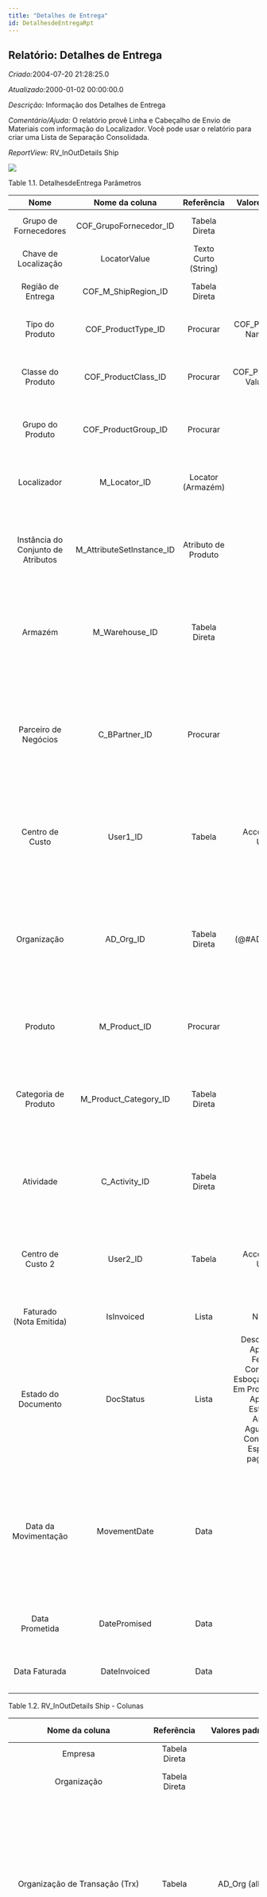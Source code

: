 ```yaml
---
title: "Detalhes de Entrega"
id: DetalhesdeEntregaRpt
---
```

<div id="d54591e1" class="section chapter">

<div class="titlepage">

<div>

<div>

## Relatório: Detalhes de Entrega

</div>

</div>

</div>

<span class="emphasis"> *Criado:*</span>2004-07-20 21:28:25.0

<span class="emphasis">*Atualizado:*</span>2000-01-02 00:00:00.0

<span class="emphasis"> *Descrição:* </span>Informação dos Detalhes de
Entrega

<span class="emphasis"> *Comentário/Ajuda:* </span>O relatório provê
Linha e Cabeçalho de Envio de Materiais com informação do Localizador.
Você pode usar o relatório para criar uma Lista de Separação
Consolidada.

<span class="emphasis"> *ReportView:* </span>RV\_InOutDetails Ship

![](/img/manual/DetalhesdeEntrega.png)

<div id="d54591e26" class="table">

<div class="table-title">

Table 1.1. DetalhesdeEntrega
Parâmetros

</div>

<div class="table-contents">

|                Nome                |       Nome da coluna        |      Referência      |                                                                  Valores(Padrão)                                                                  |                                Descrição                                 |                                                                                     Comentário/Ajuda                                                                                      |
| :--------------------------------: | :-------------------------: | :------------------: | :-----------------------------------------------------------------------------------------------------------------------------------------------: | :----------------------------------------------------------------------: | :---------------------------------------------------------------------------------------------------------------------------------------------------------------------------------------: |
|       Grupo de Fornecedores        |  COF\_GrupoFornecedor\_ID   |    Tabela Direta     |                                                                                                                                                   |                   Identifica um grupo de fornecedores                    |                                                                                   Grupo de Fornecedores                                                                                   |
|        Chave de Localização        |        LocatorValue         | Texto Curto (String) |                                                                                                                                                   |                     Chave do Localizador do Armazém                      |                                                                                           null                                                                                            |
|         Região de Entrega          |   COF\_M\_ShipRegion\_ID    |    Tabela Direta     |                                                                                                                                                   |                      Primary Key : Shipment Region                       |                                                                               Primary Key : Shipment Region                                                                               |
|          Tipo do Produto           |    COF\_ProductType\_ID     |       Procurar       |                                                            COF\_ProductType Name Value                                                            |            Coluna de relação com a tabela de tipo de produto             |                                                                                Primary Key : Product Type                                                                                 |
|         Classe do Produto          |    COF\_ProductClass\_ID    |       Procurar       |                                                           COF\_ProductClass Value Name                                                            |           Coluna de relação com a tabela de classe de produto            |                                                                                Primary Key : Product Class                                                                                |
|          Grupo do Produto          |    COF\_ProductGroup\_ID    |       Procurar       |                                                                                                                                                   |            Coluna de relação com a tabela de grupo do produto            |                                                                                Primary Key : Product Group                                                                                |
|            Localizador             |       M\_Locator\_ID        |  Locator (Armazém)   |                                                                                                                                                   |                          Localizador de Armazém                          |                                                           O "Localizador" indica onde um produto está localizado em um armazém.                                                           |
| Instância do Conjunto de Atributos | M\_AttributeSetInstance\_ID | Atributo de Produto  |                                                                                                                                                   |              Instância de Conjunto de Atributos de Produto               |                           São os valores dos "Atributos das Instâncias de Produtos" reais. Os atributos de nível de produto são definidos no nível de Produto.                            |
|              Armazém               |      M\_Warehouse\_ID       |    Tabela Direta     |                                                                                                                                                   |                 Armazém de estocagem e Ponto de Serviço                  |                                   O "Armazém" identifica um armazém ou local em particular onde os produtos são armazenados ou são prestados serviços.                                    |
|        Parceiro de Negócios        |       C\_BPartner\_ID       |       Procurar       |                                                                                                                                                   |                   Identifica um Parceiro de Negócios.                    |           Um "Parceiro de Negócios" é qualquer um com quem você transaciona. Isto pode incluir Fornecedores, Clientes, Funcionários, Vendedores, Representantes de Venda, etc.            |
|          Centro de Custo           |          User1\_ID          |        Tabela        |                                                                Account\_ID - User1                                                                |                             Centro de Custo                              |                                        O "Centro de Custo" exibe os elementos opcionais que tenham sido definidos para esta combinação de contas.                                         |
|            Organização             |         AD\_Org\_ID         |    Tabela Direta     |                                                                 (@\#AD\_Org\_ID@)                                                                 |                Entidade organizacional dentro da Empresa                 |                Uma "Organização" é uma unidade de sua "Empresa" ou "Entidade Legal" - os exemplos são loja, departamento. Você pode compartilhar dados entre organizações.                |
|              Produto               |       M\_Product\_ID        |       Procurar       |                                                                                                                                                   |                          Produto, Serviço, Item                          |                                                           Identifica um item que é ou comprado ou vendido por esta organização.                                                           |
|        Categoria de Produto        |  M\_Product\_Category\_ID   |    Tabela Direta     |                                                                                                                                                   |                         Categoria de um Produto                          |                                 Identifica a categoria à qual este produto pertence. Categorias de Produto são usadas para formação de preços e seleção.                                  |
|             Atividade              |       C\_Activity\_ID       |    Tabela Direta     |                                                                                                                                                   |                           Atividade de Negócio                           |                                           "Atividade" indica tarefas que são executadas e utilizadas para Cálculo de Custo Baseado em Atividade                                           |
|         Centro de Custo 2          |          User2\_ID          |        Tabela        |                                                                Account\_ID - User2                                                                |                           Centro de Custo \#2                            |                                        O "Centro de Custo" exibe os elementos opcionais que tenham sido definidos para esta combinação de contas.                                         |
|      Faturado (Nota Emitida)       |         IsInvoiced          |        Lista         |                                                                      Não Sim                                                                      |                            Isto foi faturado?                            |                                                                         Se selecionado, as faturas serão criadas                                                                          |
|        Estado do Documento         |          DocStatus          |        Lista         | Desconhecido Aprovado Fechado Completado Esboçado Inválido Em Progresso Não Aprovado Estornado Anulado Aguardando Confirmação Esperando pagamento |                       O estado atual do documento                        |                   O "Estado do Documento" indica o estado de um documento neste momento. Se você deseja alterar o Estado do Documento, use o campo "Ação do Documento"                    |
|        Data da Movimentação        |        MovementDate         |         Data         |                                                                                                                                                   | Data em que um produto foi movido para dentro ou para fora de um estoque | A "Data de Movimentação" indica a data em que um produto foi movido para dentro ou para fora de um estoque. Este é o resultado de uma movimentação de estoque, de remessa ou recebimento. |
|           Data Prometida           |        DatePromised         |         Data         |                                                                                                                                                   |                     Data que o Pedido foi prometido                      |                                                        A "Data Prometida" indica a data, se existir, que um Pedido foi prometido.                                                         |
|           Data Faturada            |        DateInvoiced         |         Data         |                                                                                                                                                   |                  Data impressa na Fatura (Nota Fiscal)                   |                                                              A "Data Faturada" indica a data impressa na nota-fiscal/fatura.                                                              |

</div>

</div>

  

<div id="d54591e324" class="table">

<div class="table-title">

Table 1.2. RV\_InOutDetails Ship -
Colunas

</div>

<div class="table-contents">

|            Nome da coluna            |      Referência      |                                                                                                             Valores padrão                                                                                                             | Valor de restrição |                Regra de validação                |                                      Descrição                                      |                                                                                                                                                                                                                                                                                                                                                        Comentário/Ajuda                                                                                                                                                                                                                                                                                                                                                         |
| :----------------------------------: | :------------------: | :------------------------------------------------------------------------------------------------------------------------------------------------------------------------------------------------------------------------------------: | :----------------: | :----------------------------------------------: | :---------------------------------------------------------------------------------: | :-----------------------------------------------------------------------------------------------------------------------------------------------------------------------------------------------------------------------------------------------------------------------------------------------------------------------------------------------------------------------------------------------------------------------------------------------------------------------------------------------------------------------------------------------------------------------------------------------------------------------------------------------------------------------------------------------------------------------------: |
|               Empresa                |    Tabela Direta     |                                                                                                                                                                                                                                        |                    |        AD\_Client.AD\_Client\_ID \< \> 0         |                                     (ver acima)                                     |                                                                                                                                                                                                                                                                                                                                                           (ver acima)                                                                                                                                                                                                                                                                                                                                                           |
|             Organização              |    Tabela Direta     |                                                                                                                                                                                                                                        |                    | (AD\_Org.IsSummary='N' OR AD\_Org.AD\_Org\_ID=0) |                                     (ver acima)                                     |                                                                                                                                                                                                                                                                                                                                                           (ver acima)                                                                                                                                                                                                                                                                                                                                                           |
|    Organização de Transação (Trx)    |        Tabela        |                                                                                                             AD\_Org (all)                                                                                                              |                    |                                                  |                        Performing or initiating organization                        |                                                                                                                                                                                                                                   The organization which performs or initiates this transaction (for another organization). The owning Organization may not be the transaction organization in a service bureau environment, with centralized services, and inter-organization transactions.                                                                                                                                                                                                                                    |
|           Usuário/Contato            |       Procurar       |                                                                                                                                                                                                                                        |                    |                                                  |            User within the system - Internal or Business Partner Contact            |                                                                                                                                                                                                                                                                                                          The User identifies a unique user in the system. This could be an internal user or a business partner contact                                                                                                                                                                                                                                                                                                          |
|              Atividade               |       Procurar       |                                                                                                                                                                                                                                        |                    |                                                  |                                  Business Activity                                  |                                                                                                                                                                                                                                                                                                                     Activities indicate tasks that are performed and used to utilize Activity based Costing                                                                                                                                                                                                                                                                                                                     |
|         Parceiro de Negócios         |       Procurar       |                                                                                                                                                                                                                                        |                    |                                                  |                            Identifies a Business Partner                            |                                                                                                                                                                                                                                                                                                         A Business Partner is anyone with whom you transact. This can include Vendor, Customer, Employee or Salesperson                                                                                                                                                                                                                                                                                                         |
|       Localização do Parceiro        |       Procurar       |                                                                                                                                                                                                                                        |                    |                                                  |             Identifies the (ship to) address for this Business Partner              |                                                                                                                                                                                                                                                                                                                                The Partner address indicates the location of a Business Partner                                                                                                                                                                                                                                                                                                                                 |
|               Campanha               |       Procurar       |                                                                                                                                                                                                                                        |                    |                                                  |                                 Marketing Campaign                                  |                                                                                                                                                                                                                                                                              The Campaign defines a unique marketing program. Projects can be associated with a pre defined Marketing Campaign. You can then report based on a specific Campaign.                                                                                                                                                                                                                                                                               |
|          Tipo de Documento           |       Procurar       |                                                                                                                                                                                                                                        |                    |                                                  |                               Document type or rules                                |                                                                                                                                                                                                                                                                                                                               The Document Type determines document sequence and processing rules                                                                                                                                                                                                                                                                                                                               |
|           Valor da Despesa           |        Valor         |                                                                                                                                                                                                                                        |                    |                                                  |                                    Charge Amount                                    |                                                                                                                                                                                                                                                                                                                                The Charge Amount indicates the amount for an additional charge.                                                                                                                                                                                                                                                                                                                                 |
|        Grupo de Fornecedores         |    Tabela Direta     |                                                                                                                                                                                                                                        |                    |                                                  |                                Grupo de Fornecedores                                |                                                                                                                                                                                                                                                                                                                                                      Grupo de Fornecedores                                                                                                                                                                                                                                                                                                                                                      |
|          Região de Entrega           |    Tabela Direta     |                                                                                                                                                                                                                                        |                    |                                                  |                            Primary Key : Shipment Region                            |                                                                                                                                                                                                                                                                                                                                                  Primary Key : Shipment Region                                                                                                                                                                                                                                                                                                                                                  |
|          Classe do Produto           |        Tabela        |                                                                                                      COF\_ProductClass Value Name                                                                                                      |                    |                                                  |                             Primary Key : Product Class                             |                                                                                                                                                                                                                                                                                                                                                   Primary Key : Product Class                                                                                                                                                                                                                                                                                                                                                   |
|           Grupo do Produto           |        Tabela        |                                                                                                      COF\_ProductGroup Value Name                                                                                                      |                    |                                                  |                             Primary Key : Product Group                             |                                                                                                                                                                                                                                                                                                                                                   Primary Key : Product Group                                                                                                                                                                                                                                                                                                                                                   |
|           Tipo do Produto            |        Tabela        |                                                                                                      COF\_ProductType Name Value                                                                                                       |                    |                                                  |                             Primary Key : Product Type                              |                                                                                                                                                                                                                                                                                                                                                   Primary Key : Product Type                                                                                                                                                                                                                                                                                                                                                    |
|        Quantidade Confirmada         |      Quantidade      |                                                                                                                                                                                                                                        |                    |                                                  |                         Confirmation of a received quantity                         |                                                                                                                                                                                                                                                                                                                                               Confirmation of a received quantity                                                                                                                                                                                                                                                                                                                                               |
|                Pedido                |       Procurar       |                                                                                                                                                                                                                                        |                    |                                                  |                                        Order                                        |                                                                                                                                                                                                                                                          The Order is a control document. The Order is complete when the quantity ordered is the same as the quantity shipped and invoiced. When you close an order, unshipped (backordered) quantities are cancelled.                                                                                                                                                                                                                                                          |
|       Linha de Ordem de Vendas       |       Procurar       |                                                                                                                                                                                                                                        |                    |                                                  |                                  Sales Order Line                                   |                                                                                                                                                                                                                                                                                                                               The Sales Order Line is a unique identifier for a line in an order.                                                                                                                                                                                                                                                                                                                               |
|               Projeto                |       Procurar       |                                                                                                                                                                                                                                        |                    |                                                  |                                  Financial Project                                  |                                                                                                                                                                                                                                                                                                                           A Project allows you to track and control internal or external activities.                                                                                                                                                                                                                                                                                                                            |
|           Fase de Projeto            |    Tabela Direta     |                                                                                                                                                                                                                                        |                    |                                                  |                                 Phase of a Project                                  |                                                                                                                                                                                                                                                                                                                                                                                                                                                                                                                                                                                                                                                                                                                                 |
|          Tarefa de Projeto           |    Tabela Direta     |                                                                                                                                                                                                                                        |                    |                                                  |                           Actual Project Task in a Phase                            |                                                                                                                                                                                                                                                                                                                                  A Project Task in a Project Phase represents the actual work.                                                                                                                                                                                                                                                                                                                                  |
|          Criar Confirmação           |       Sim-Não        |                                                                                                                                                                                                                                        |                    |                                                  |                                                                                     |                                                                                                                                                                                                                                                                                                                                                                                                                                                                                                                                                                                                                                                                                                                                 |
|                Criado                |      Data+Hora       |                                                                                                               (SYSDATE)                                                                                                                |                    |                                                  |                            Date this record was created                             |                                                                                                                                                                                                                                                                                                                               The Created field indicates the date that this record was created.                                                                                                                                                                                                                                                                                                                                |
|              Criado por              |        Tabela        |                                                                                                                AD\_User                                                                                                                |                    |                                                  |                            User who created this records                            |                                                                                                                                                                                                                                                                                                                                The Created By field indicates the user who created this record.                                                                                                                                                                                                                                                                                                                                 |
|       Criar linhas a partir de       |       Sim-Não        |                                                                                                                                                                                                                                        |                    |                                                  |   Process which will generate a new document lines based on an existing document    |                                                                                                                                                                                                                                                                                                      The Create From process will create a new document based on information in an existing document selected by the user.                                                                                                                                                                                                                                                                                                      |
|           Criar Embalagem            |       Sim-Não        |                                                                                                                                                                                                                                        |                    |                                                  |                                                                                     |                                                                                                                                                                                                                                                                                                                                                                                                                                                                                                                                                                                                                                                                                                                                 |
|                 UDM                  |       Procurar       |                                                                                                                                                                                                                                        |                    |                                                  |                                   Unit of Measure                                   |                                                                                                                                                                                                                                                                                                                                      The UOM defines a unique non monetary Unit of Measure                                                                                                                                                                                                                                                                                                                                      |
|            Data da Conta             |         Data         |                                                                                                                                                                                                                                        |                    |                                                  |                                   Accounting Date                                   |                                                                                                                                                                                                                                                                               The Accounting Date indicates the date to be used on the General Ledger account entries generated from this document. It is also used for any currency conversion.                                                                                                                                                                                                                                                                                |
|            Data do Pedido            |         Data         |                                                                                                                                                                                                                                        |                    |                                                  |                                    Date of Order                                    |                                                                                                                                                                                                                                                                                                                                             Indicates the Date an item was ordered.                                                                                                                                                                                                                                                                                                                                             |
|          Data de Impressão           |         Data         |                                                                                                                                                                                                                                        |                    |                                                  |                           Date the document was printed.                            |                                                                                                                                                                                                                                                                                                                                         Indicates the Date that a document was printed.                                                                                                                                                                                                                                                                                                                                         |
|            Data Prometida            |      Data+Hora       |                                                                                                                                                                                                                                        |                    |                                                  |                               Date Order was promised                               |                                                                                                                                                                                                                                                                                                                          The Date Promised indicates the date, if any, that an Order was promised for.                                                                                                                                                                                                                                                                                                                          |
|         Data do Recebimento          |         Data         |                                                                                                                                                                                                                                        |                    |                                                  |                             Date a product was received                             |                                                                                                                                                                                                                                                                                                                                 The Date Received indicates the date that product was received.                                                                                                                                                                                                                                                                                                                                 |
|           Regra de Entrega           |        Lista         |                                                                            Disponibilidade Forçar Linha Completa Manual Pedido Completo Após o recebimento                                                                             |                    |                                                  |                           Defines the timing of Delivery                            |                                                                                                                                                                                                                                                            The Delivery Rule indicates when an order should be delivered. For example should the order be delivered when the entire order is complete, when a line is complete or as the products become available.                                                                                                                                                                                                                                                             |
|            Via de Entrega            |        Lista         |                                                                                                     Entrega Retirar Transportadora                                                                                                     |                    |                                                  |                           How the order will be delivered                           |                                                                                                                                                                                                                                                                                                      The Delivery Via indicates how the products should be delivered. For example, will the order be picked up or shipped.                                                                                                                                                                                                                                                                                                      |
|              Descrição               | Texto Curto (String) |                                                                                                                                                                                                                                        |                    |                                                  |                      Optional short description of the record                       |                                                                                                                                                                                                                                                                                                                                           A description is limited to 255 characters.                                                                                                                                                                                                                                                                                                                                           |
|          Ação do Documento           |        Lista         |                                       \< Nenhum\> Aprovar Fechar Completo Invalidar Lançar Preparar Estornar - Provisão Estornar - Corrigir Reativar Rejeitar Anulado Espere Completar Destravar                                       |                    |                                                  |                         The targeted status of the document                         |                                                                                                                                                                                                                                                                                                                   You find the current status in the Document Status field. The options are listed in a popup                                                                                                                                                                                                                                                                                                                   |
|         Estado do Documento          |        Lista         |                                           Desconhecido Aprovado Fechado Completado Esboçado Inválido Em Progresso Não Aprovado Estornado Anulado Aguardando Confirmação Esperando pagamento                                            |                    |                                                  |                         The current status of the document                          |                                                                                                                                                                                                                                                                                          The Document Status indicates the status of a document at this time. If you want to change the document status, use the Document Action field                                                                                                                                                                                                                                                                                          |
|         Número do Documento          | Texto Curto (String) |                                                                                                                                                                                                                                        |                    |                                                  |                      Document sequence number of the document                       | The document number is usually automatically generated by the system and determined by the document type of the document. If the document is not saved, the preliminary number is displayed in "\< \> ". If the document type of your document has no automatic document sequence defined, the field is empty if you create a new document. This is for documents which usually have an external number (like vendor invoice). If you leave the field empty, the system will generate a document number for you. The document sequence used for this fallback number is defined in the "Maintain Sequence" window with the name "DocumentNo\_\< TableName\> ", where TableName is the actual name of the table (e.g. C\_Order). |
|    Parceiro de Expedição Liberado    |        Tabela        |                                                                                                           C\_BPartner (Trx)                                                                                                            |                    |                                                  |                             Business Partner to ship to                             |                                                                                                                                                                                                                                                                                                                                        If empty the business partner will be shipped to.                                                                                                                                                                                                                                                                                                                                        |
| Localização para Liberar a Expedição |        Tabela        |                                                                                                          C\_BPartner Location                                                                                                          |                    |                                                  |                      Business Partner Location for shipping to                      |                                                                                                                                                                                                                                                                                                                                                                                                                                                                                                                                                                                                                                                                                                                                 |
|      Contato Liberar Expedição       |        Tabela        |                                                                                                                AD\_User                                                                                                                |                    |                                                  |                     Business Partner Contact for drop shipment                      |                                                                                                                                                                                                                                                                                                                                                                                                                                                                                                                                                                                                                                                                                                                                 |
|            Valor do Frete            |        Valor         |                                                                                                                                                                                                                                        |                    |                                                  |                                   Freight Amount                                    |                                                                                                                                                                                                                                                                                                                      The Freight Amount indicates the amount charged for Freight in the document currency.                                                                                                                                                                                                                                                                                                                      |
|       Regra de Custo de Frete        |        Lista         |                                                                                       Calculado Freight excluded Preço fixo Frete incluso Linha                                                                                        |                    |                                                  |                             Method for charging Freight                             |                                                                                                                                                                                                                                                                                                                           The Freight Cost Rule indicates the method used when charging for freight.                                                                                                                                                                                                                                                                                                                            |
|              Gerar Para              |       Sim-Não        |                                                                                                                                                                                                                                        |                    |                                                  |                                     Generate To                                     |                                                                                                                                                                                                                                                                                                                                                                                                                                                                                                                                                                                                                                                                                                                                 |
|        Vencimento da Garantia        |         Data         |                                                                                                                                                                                                                                        |                    |                                                  |                             Date when guarantee expires                             |                                                                                                                                                                                                                                                                                                                                     Date when the normal guarantee or availability expires                                                                                                                                                                                                                                                                                                                                      |
|                Ativo                 |       Sim-Não        |                                                                                                                  (Y)                                                                                                                   |                    |                                                  |                                     (ver acima)                                     |                                                                                                                                                                                                                                                                                                                                                           (ver acima)                                                                                                                                                                                                                                                                                                                                                           |
|               Aprovado               |       Sim-Não        |                                                                                                                                                                                                                                        |                    |                                                  |                    Indicates if this document requires approval                     |                                                                                                                                                                                                                                                                                                                 The Approved checkbox indicates if this document requires approval before it can be processed.                                                                                                                                                                                                                                                                                                                  |
|                Padrão                |       Sim-Não        |                                                                                                                                                                                                                                        |                    |                                                  |                                    Default value                                    |                                                                                                                                                                                                                                                                                                                         The Default Checkbox indicates if this record will be used as a default value.                                                                                                                                                                                                                                                                                                                          |
|          Somente Descrição           |       Sim-Não        |                                                                                                                                                                                                                                        |                    |                                                  |              if true, the line is just description and no transaction               |                                                                                                                                                                                                                                         If a line is Description Only, e.g. Product Inventory is not corrected. No accounting transactions are created and the amount or totals are not included in the document. This for including descriptive detail lines, e.g. for an Work Order.                                                                                                                                                                                                                                          |
|     Entrega direta ao consumidor     |       Sim-Não        |                                                                                                                                                                                                                                        |                    |                                                  |          Drop Shipments are sent from the Vendor directly to the Customer           |                                                                                                                                                                                                                                                                        Drop Shipments do not cause any Inventory reservations or movements as the Shipment is from the Vendor's inventory. The Shipment of the Vendor to the Customer must be confirmed.                                                                                                                                                                                                                                                                        |
|              Em Disputa              |       Sim-Não        |                                                                                                                                                                                                                                        |                    |                                                  |                               Document is in dispute                                |                                                                                                                                                                                                                                                                                                                                   The document is in dispute. Use Requests to track details.                                                                                                                                                                                                                                                                                                                                    |
|             Em Trânsito              |       Sim-Não        |                                                                                                                                                                                                                                        |                    |                                                  |                               Movement is in transit                                |                                                                                                                                                                                                                                                                                                            Material Movement is in transit - shipped, but not received. The transaction is completed, if confirmed.                                                                                                                                                                                                                                                                                                             |
|       Faturado (Nota Emitida)        |       Sim-Não        |                                                                                                                                                                                                                                        |                    |                                                  |                                  Is this invoiced?                                  |                                                                                                                                                                                                                                                                                                                                                If selected, invoices are created                                                                                                                                                                                                                                                                                                                                                |
|               Impresso               |       Sim-Não        |                                                                                                                                                                                                                                        |                    |                                                  |                    Indicates if this document / line is printed                     |                                                                                                                                                                                                                                                                                                                      The Printed checkbox indicates if this document or line will included when printing.                                                                                                                                                                                                                                                                                                                       |
|         Transação de Vendas          |       Sim-Não        |                                                                                                                                                                                                                                        |                    |                                                  |                             This is a Sales Transaction                             |                                                                                                                                                                                                                                                                                                                          The Sales Transaction checkbox indicates if this item is a Sales Transaction.                                                                                                                                                                                                                                                                                                                          |
|              Linha Núm.              |       Inteiro        |                                                                                                                                                                                                                                        |                    |                                                  |                            Unique line for this document                            |                                                                                                                                                                                                                                                                                                        Indicates the unique line for a document. It will also control the display order of the lines within a document.                                                                                                                                                                                                                                                                                                         |
|          Descrição de Linha          | Texto Curto (String) |                                                                                                                                                                                                                                        |                    |                                                  |                               Description of the Line                               |                                                                                                                                                                                                                                                                                                                                                                                                                                                                                                                                                                                                                                                                                                                                 |
|         Chave de Localização         | Texto Curto (String) |                                                                                                                                                                                                                                        |                    |                                                  |                            Key of the Warehouse Locator                             |                                                                                                                                                                                                                                                                                                                                                                                                                                                                                                                                                                                                                                                                                                                                 |
|              Lote Núm.               | Texto Curto (String) |                                                                                                                                                                                                                                        |                    |                                                  |                              Lot number (alphanumeric)                              |                                                                                                                                                                                                                                                                                                                              The Lot Number indicates the specific lot that a product was part of.                                                                                                                                                                                                                                                                                                                              |
| m\_attributesetinstance\_ad\_org\_id |        Tabela        |                                                                                                             AD\_Org (all)                                                                                                              |                    |                                                  |                                                                                     |                                                                                                                                                                                                                                                                                                                                                                                                                                                                                                                                                                                                                                                                                                                                 |
|           m\_asi\_created            |      Data+Hora       |                                                                                                                                                                                                                                        |                    |                                                  |                                                                                     |                                                                                                                                                                                                                                                                                                                                                                                                                                                                                                                                                                                                                                                                                                                                 |
|          M\_ASI\_CreatedBy           |        Tabela        |                                                                                                                AD\_User                                                                                                                |                    |                                                  |                                                                                     |                                                                                                                                                                                                                                                                                                                                                                                                                                                                                                                                                                                                                                                                                                                                 |
| m\_attributesetinstance\_description | Texto Curto (String) |                                                                                                                                                                                                                                        |                    |                                                  |                                                                                     |                                                                                                                                                                                                                                                                                                                                                                                                                                                                                                                                                                                                                                                                                                                                 |
|           m\_asi\_isactive           |       Sim-Não        |                                                                                                                                                                                                                                        |                    |                                                  |                                                                                     |                                                                                                                                                                                                                                                                                                                                                                                                                                                                                                                                                                                                                                                                                                                                 |
|           m\_asi\_updated            |      Data+Hora       |                                                                                                                                                                                                                                        |                    |                                                  |                                                                                     |                                                                                                                                                                                                                                                                                                                                                                                                                                                                                                                                                                                                                                                                                                                                 |
|  M\_AttributeSetInstance\_UpdatedBy  |        Tabela        |                                                                                                                AD\_User                                                                                                                |                    |                                                  |                                                                                     |                                                                                                                                                                                                                                                                                                                                                                                                                                                                                                                                                                                                                                                                                                                                 |
|        Conjunto de Atributos         |    Tabela Direta     |                                                                                                                                                                                                                                        |                    |                                                  |                                Product Attribute Set                                |                                                                                                                                                                                                                                                                         Define Product Attribute Sets to add additional attributes and values to the product. You need to define a Attribute Set if you want to enable Serial and Lot Number tracking.                                                                                                                                                                                                                                                                          |
|  Instância do Conjunto de Atributos  | Atributo de Produto  |                                                                                                                                                                                                                                        |                    |                                                  |                           Product Attribute Set Instance                            |                                                                                                                                                                                                                                                                                                        The values of the actual Product Attribute Instances. The product level attributes are defined on Product level.                                                                                                                                                                                                                                                                                                         |
|       m\_inout\_c\_charge\_id        |        Tabela        |                                                                                                               C\_Charge                                                                                                                |                    |                                                  |                                                                                     |                                                                                                                                                                                                                                                                                                                                                                                                                                                                                                                                                                                                                                                                                                                                 |
|       m\_inout\_c\_invoice\_id       |        Tabela        |                                                                                                               C\_Invoice                                                                                                               |                    |                                                  |                                                                                     |                                                                                                                                                                                                                                                                                                                                                                                                                                                                                                                                                                                                                                                                                                                                 |
|          m\_inout\_created           |      Data+Hora       |                                                                                                                                                                                                                                        |                    |                                                  |                                                                                     |                                                                                                                                                                                                                                                                                                                                                                                                                                                                                                                                                                                                                                                                                                                                 |
|         m\_inout\_createdby          |        Tabela        |                                                                                                                AD\_User                                                                                                                |                    |                                                  |                                                                                     |                                                                                                                                                                                                                                                                                                                                                                                                                                                                                                                                                                                                                                                                                                                                 |
|         Remessa/Recebimento          |       Procurar       |                                                                                                                                                                                                                                        |                    |                                                  |                             Material Shipment Document                              |                                                                                                                                                                                                                                                                                                                                                 The Material Shipment / Receipt                                                                                                                                                                                                                                                                                                                                                 |
|          m\_inout\_isactive          |       Sim-Não        |                                                                                                                                                                                                                                        |                    |                                                  |                                                                                     |                                                                                                                                                                                                                                                                                                                                                                                                                                                                                                                                                                                                                                                                                                                                 |
|      m\_inoutline\_ad\_org\_id       |        Tabela        |                                                                                                             AD\_Org (all)                                                                                                              |                    |                                                  |                                                                                     |                                                                                                                                                                                                                                                                                                                                                                                                                                                                                                                                                                                                                                                                                                                                 |
|     m\_inoutline\_ad\_orgtrx\_id     |        Tabela        |                                                                                                             AD\_Org (Trx)                                                                                                              |                    |                                                  |                                                                                     |                                                                                                                                                                                                                                                                                                                                                                                                                                                                                                                                                                                                                                                                                                                                 |
|    m\_inoutline\_c\_activity\_id     |        Tabela        |                                                                                                        C\_Activity (No summary)                                                                                                        |                    |                                                  |                                                                                     |                                                                                                                                                                                                                                                                                                                                                                                                                                                                                                                                                                                                                                                                                                                                 |
|    m\_inoutline\_c\_campaign\_id     |        Tabela        |                                                                                                        C\_Campaign (No summary)                                                                                                        |                    |                                                  |                                                                                     |                                                                                                                                                                                                                                                                                                                                                                                                                                                                                                                                                                                                                                                                                                                                 |
|     m\_inoutline\_c\_charge\_id      |        Tabela        |                                                                                                               C\_Charge                                                                                                                |                    |                                                  |                                                                                     |                                                                                                                                                                                                                                                                                                                                                                                                                                                                                                                                                                                                                                                                                                                                 |
|     m\_inoutline\_c\_project\_id     |        Tabela        |                                                                                                        C\_Project (No summary)                                                                                                         |                    |                                                  |                                                                                     |                                                                                                                                                                                                                                                                                                                                                                                                                                                                                                                                                                                                                                                                                                                                 |
|     Linha de Remessa/Recebimento     |          ID          |                                                                                                                                                                                                                                        |                    |                                                  |                        Line on Shipment or Receipt document                         |                                                                                                                                                                                                                                                                                                                        The Shipment/Receipt Line indicates a unique line in a Shipment/Receipt document                                                                                                                                                                                                                                                                                                                         |
|       m\_inoutline\_processed        |       Sim-Não        |                                                                                                                                                                                                                                        |                    |                                                  |                                                                                     |                                                                                                                                                                                                                                                                                                                                                                                                                                                                                                                                                                                                                                                                                                                                 |
|       m\_inoutline\_user1\_id        |        Tabela        |                                                                                                          Account\_ID - User1                                                                                                           |                    |                                                  |                                                                                     |                                                                                                                                                                                                                                                                                                                                                                                                                                                                                                                                                                                                                                                                                                                                 |
|       m\_inoutline\_user2\_id        |        Tabela        |                                                                                                          Account\_ID - User2                                                                                                           |                    |                                                  |                                                                                     |                                                                                                                                                                                                                                                                                                                                                                                                                                                                                                                                                                                                                                                                                                                                 |
|          m\_inout\_updated           |      Data+Hora       |                                                                                                                                                                                                                                        |                    |                                                  |                                                                                     |                                                                                                                                                                                                                                                                                                                                                                                                                                                                                                                                                                                                                                                                                                                                 |
|         m\_inout\_updatedby          |        Tabela        |                                                                                                                AD\_User                                                                                                                |                    |                                                  |                                                                                     |                                                                                                                                                                                                                                                                                                                                                                                                                                                                                                                                                                                                                                                                                                                                 |
|       m\_locator\_ad\_org\_id        |        Tabela        |                                                                                                             AD\_Org (all)                                                                                                              |                    |                                                  |                                                                                     |                                                                                                                                                                                                                                                                                                                                                                                                                                                                                                                                                                                                                                                                                                                                 |
|             Localizador              |  Locator (Armazém)   |                                                                                                                                                                                                                                        |                    |                                                  |                                  Warehouse Locator                                  |                                                                                                                                                                                                                                                                                                                                The Locator indicates where in a Warehouse a product is located.                                                                                                                                                                                                                                                                                                                                 |
|         m\_locator\_isactive         |       Sim-Não        |                                                                                                                                                                                                                                        |                    |                                                  |                                                                                     |                                                                                                                                                                                                                                                                                                                                                                                                                                                                                                                                                                                                                                                                                                                                 |
|     m\_locator\_m\_warehouse\_id     |        Tabela        |                                                                                                         M\_Warehouse of Client                                                                                                         |                    |                                                  |                                                                                     |                                                                                                                                                                                                                                                                                                                                                                                                                                                                                                                                                                                                                                                                                                                                 |
|                 Lote                 |    Tabela Direta     |                                                                                                                                                                                                                                        |                    |                                                  |                               Product Lot Definition                                |                                                                                                                                                                                                                                                                                                                                                 The individual Lot of a Product                                                                                                                                                                                                                                                                                                                                                 |
|         Data da Movimentação         |         Data         |                                                                                                                                                                                                                                        |                    |                                                  |                   Date a product was moved in or out of inventory                   |                                                                                                                                                                                                                                                                                       The Movement Date indicates the date that a product moved in or out of inventory. This is the result of a shipment, receipt or inventory movement.                                                                                                                                                                                                                                                                                        |
|        Quantidade Movimentada        |      Quantidade      |                                                                                                                                                                                                                                        |                    |                                                  |                            Quantity of a product moved.                             |                                                                                                                                                                                                                                                                                                                         The Movement Quantity indicates the quantity of a product that has been moved.                                                                                                                                                                                                                                                                                                                          |
|         Tipo de Movimentação         |        Lista         | Saldo Inicial Entrega para Cliente Devolução de cliente Saída de Estoque Entrada de Estoque Movimento de Movimento para Produção - Produção + Devoluções a Fornecedor Recebimentos de Fornecedor Ordem de Serviço - Ordem de Serviço + |                    |                                                  |                           Method of moving the inventory                            |                                                                                                                                                                                                                                                                                                                         The Movement Type indicates the type of movement (in, out, to production, etc)                                                                                                                                                                                                                                                                                                                          |
|         Categoria de Produto         |    Tabela Direta     |                                                                                                                                                                                                                                        |                    |                                                  |                                Category of a Product                                |                                                                                                                                                                                                                                                                                                          Identifies the category which this product belongs to. Product categories are used for pricing and selection.                                                                                                                                                                                                                                                                                                          |
|               Produto                |       Procurar       |                                                                                                                                                                                                                                        |                    |                                                  |                               Product, Service, Item                                |                                                                                                                                                                                                                                                                                                                           Identifies an item which is either purchased or sold in this organization.                                                                                                                                                                                                                                                                                                                            |
|                 ARM                  |    Tabela Direta     |                                                                                                                                                                                                                                        |                    |                                                  |                            Return Material Authorization                            |                                                                                                                                                                                                                                                                                                                  A Return Material Authorization may be required to accept returns and to create Credit Memos                                                                                                                                                                                                                                                                                                                   |
|             Linha de ARM             |    Tabela Direta     |                                                                                                                                                                                                                                        |                    |                                                  |                         Return Material Authorization Line                          |                                                                                                                                                                                                                                                                                                                                           Detail information about the returned goods                                                                                                                                                                                                                                                                                                                                           |
|            Transportadora            |       Procurar       |                                                                                                               M\_Shipper                                                                                                               |                    |                                                  |                        Method or manner of product delivery                         |                                                                                                                                                                                                                                                                                                                                     The Shipper indicates the method of delivering product                                                                                                                                                                                                                                                                                                                                      |
|               Armazém                |       Procurar       |                                                                                                                                                                                                                                        |                    |                                                  |                         Storage Warehouse and Service Point                         |                                                                                                                                                                                                                                                                                                                 The Warehouse identifies a unique Warehouse where products are stored or Services are provided.                                                                                                                                                                                                                                                                                                                 |
|          Número de Volumes           |       Inteiro        |                                                                                                                                                                                                                                        |                    |                                                  |                             Number of packages shipped                              |                                                                                                                                                                                                                                                                                                                                                                                                                                                                                                                                                                                                                                                                                                                                 |
|            Data de Coleta            |         Data         |                                                                                                                                                                                                                                        |                    |                                                  |                         Date/Time when picked for Shipment                          |                                                                                                                                                                                                                                                                                                                                                                                                                                                                                                                                                                                                                                                                                                                                 |
|         Quantidade Coletada          |      Quantidade      |                                                                                                                                                                                                                                        |                    |                                                  |                                                                                     |                                                                                                                                                                                                                                                                                                                                                                                                                                                                                                                                                                                                                                                                                                                                 |
|         Referência do Pedido         | Texto Curto (String) |                                                                                                                                                                                                                                        |                    |                                                  | Transaction Reference Number (Sales Order, Purchase Order) of your Business Partner |                                                                                                                                                                                                                                    The business partner order reference is the order reference for this specific transaction; Often Purchase Order numbers are given to print on Invoices for easier reference. A standard number can be defined in the Business Partner (Customer) window.                                                                                                                                                                                                                                     |
|               Lançado                |        Lista         |                                         Não Balanceado Não Conversível (sem taxa de conversão) Erro de Contabilização Conta Inválida Não Lançado Período Fechado Lançamento Preparado Lançado                                          |                    |                                                  |                                   Posting status                                    |                                                                                                                                                                                                                                                                                                                   The Posted field indicates the status of the Generation of General Ledger Accounting Lines                                                                                                                                                                                                                                                                                                                    |
|         Prioridade Relativa          |       Inteiro        |                                                                                                                                                                                                                                        |                    |                                                  |                     Where inventory should be picked from first                     |                                                                     The Relative Priority indicates the location to pick from first if an product is stored in more than one location. (100 = highest priority, 0 = lowest). For outgoing shipments, the location is picked with the highest priority where the entire quantity can be shipped from. If there is no location, the location with the highest priority is used. The Priority is ignored for products with Guarantee Date (always the oldest first) or if a specific instance is selected. Incoming receipts are stored at the location with the highest priority, if not explicitly selected.                                                                     |
|              Prioridade              |        Lista         |                                                                                               Urgente Alta Média Baixa Menor Importância                                                                                               |                    |                                                  |                               Priority of a document                                |                                                                                                                                                                                                                                                                                                                           The Priority indicates the importance (high, medium, low) of this document                                                                                                                                                                                                                                                                                                                            |
|              Processado              |       Sim-Não        |                                                                                                                                                                                                                                        |                    |                                                  |                           The document has been processed                           |                                                                                                                                                                                                                                                                                                                              The Processed checkbox indicates that a document has been processed.                                                                                                                                                                                                                                                                                                                               |
|            Processado Em             |        Número        |                                                                                                                                                                                                                                        |                    |                                                  |  The date+time (expressed in decimal format) when the document has been processed   |                                                                                                                                                                                                                                                                                                The ProcessedOn Date+Time save the exact moment (nanoseconds precision if allowed by the DB) when a document has been processed.                                                                                                                                                                                                                                                                                                 |
|           Processar Agora            |       Sim-Não        |                                                                                                                                                                                                                                        |                    |                                                  |                                                                                     |                                                                                                                                                                                                                                                                                                                                                                                                                                                                                                                                                                                                                                                                                                                                 |
|         Atributo de Produto          | Texto Curto (String) |                                                                                                                                                                                                                                        |                    |                                                  |                       Product Attribute Instance Description                        |                                                                                                                                                                                                                                                                                                                                                                                                                                                                                                                                                                                                                                                                                                                                 |
|              Quantidade              |      Quantidade      |                                                                                                                                                                                                                                        |                    |                                                  |                  The Quantity Entered is based on the selected UoM                  |                                                                                                                                                                                                                                                                                                                                 The Quantity Entered is converted to base product UoM quantity                                                                                                                                                                                                                                                                                                                                  |
|         Entrega Referenciada         |       Inteiro        |                                                                                                                                                                                                                                        |                    |                                                  |                                                                                     |                                                                                                                                                                                                                                                                                                                                                                                                                                                                                                                                                                                                                                                                                                                                 |
|    Linha de Remessa Referenciada     |       Inteiro        |                                                                                                                                                                                                                                        |                    |                                                  |                                                                                     |                                                                                                                                                                                                                                                                                                                                                                                                                                                                                                                                                                                                                                                                                                                                 |
|            ID de Reversão            |        Tabela        |                                                                                                                M\_InOut                                                                                                                |                    |                                                  |                               ID of document reversal                               |                                                                                                                                                                                                                                                                                                                                                                                                                                                                                                                                                                                                                                                                                                                                 |
|          Linha de Reversão           |        Tabela        |                                                                                                              M\_InOutLine                                                                                                              |                    |                                                  |           Use to keep the reversal line ID for reversing costing purpose            |                                                                                                                                                                                                                                                                                                                                                                                                                                                                                                                                                                                                                                                                                                                                 |
|       Representante de Vendas        |        Tabela        |                                                                                                                AD\_User                                                                                                                |                    |                                                  |                        Sales Representative or Company Agent                        |                                                                                                                                                                                                                                                                                                         The Sales Representative indicates the Sales Rep for this Region. Any Sales Rep must be a valid internal user.                                                                                                                                                                                                                                                                                                          |
|         Quantidade Sucateada         |      Quantidade      |                                                                                                                                                                                                                                        |                    |                                                  |                       The Quantity scrapped due to QA issues                        |                                                                                                                                                                                                                                                                                                                                                                                                                                                                                                                                                                                                                                                                                                                                 |
|            Enviar e-mail             |       Sim-Não        |                                                                                                                                                                                                                                        |                    |                                                  |                            Enable sending Document EMail                            |                                                                                                                                                                                                                                                                                                                             Send emails with document attached (e.g. Invoice, Delivery Note, etc.)                                                                                                                                                                                                                                                                                                                              |
|              Núm. Série              | Texto Curto (String) |                                                                                                                                                                                                                                        |                    |                                                  |                                Product Serial Number                                |                                                                                                                                                                                                                                                                                                             The Serial Number identifies a tracked, warranted product. It can only be used when the quantity is 1.                                                                                                                                                                                                                                                                                                              |
|           Data de Entrega            |         Data         |                                                                                                                                                                                                                                        |                    |                                                  |                                 Shipment Date/Time                                  |                                                                                                                                                                                                                                                                                                                                             Actual Date/Time of Shipment (pick up)                                                                                                                                                                                                                                                                                                                                              |
|           Quantidade Alvo            |      Quantidade      |                                                                                                                                                                                                                                        |                    |                                                  |                              Target Movement Quantity                               |                                                                                                                                                                                                                                                                                                                                          The Quantity which should have been received                                                                                                                                                                                                                                                                                                                                           |
|         Núm. de Rastreamento         | Texto Curto (String) |                                                                                                                                                                                                                                        |                    |                                                  |                            Number to track the shipment                             |                                                                                                                                                                                                                                                                                                                                                                                                                                                                                                                                                                                                                                                                                                                                 |
|              Atualizado              |      Data+Hora       |                                                                                                               (SYSDATE)                                                                                                                |                    |                                                  |                            Date this record was updated                             |                                                                                                                                                                                                                                                                                                                               The Updated field indicates the date that this record was updated.                                                                                                                                                                                                                                                                                                                                |
|            Atualizado por            |        Tabela        |                                                                                                                AD\_User                                                                                                                |                    |                                                  |                            User who updated this records                            |                                                                                                                                                                                                                                                                                                                                The Updated By field indicates the user who updated this record.                                                                                                                                                                                                                                                                                                                                 |
|           Centro de Custo            |        Tabela        |                                                                                                          Account\_ID - User1                                                                                                           |                    |                                                  |                            User defined list element \#1                            |                                                                                                                                                                                                                                                                                                          The user defined element displays the optional elements that have been defined for this account combination.                                                                                                                                                                                                                                                                                                           |
|          Centro de Custo 2           |        Tabela        |                                                                                                          Account\_ID - User2                                                                                                           |                    |                                                  |                            User defined list element \#2                            |                                                                                                                                                                                                                                                                                                          The user defined element displays the optional elements that have been defined for this account combination.                                                                                                                                                                                                                                                                                                           |
|                Volume                |        Número        |                                                                                                                                                                                                                                        |                    |                                                  |                                 Volume of a product                                 |                                                                                                                                                                                                                                                                                                                         The Volume indicates the volume of the product in the Volume UOM of the Client                                                                                                                                                                                                                                                                                                                          |
|                 Peso                 |        Número        |                                                                                                                                                                                                                                        |                    |                                                  |                                 Weight of a product                                 |                                                                                                                                                                                                                                                                                                                         The Weight indicates the weight of the product in the Weight UOM of the Client                                                                                                                                                                                                                                                                                                                          |
|             Corredor (X)             | Texto Curto (String) |                                                                                                                                                                                                                                        |                    |                                                  |                              X dimension, e.g., Aisle                               |                                                                                                                                                                                                                                                                                                                                  The X dimension indicates the Aisle a product is located in.                                                                                                                                                                                                                                                                                                                                   |
|             Estante (Y)              | Texto Curto (String) |                                                                                                                                                                                                                                        |                    |                                                  |                               Y dimension, e.g., Bin                                |                                                                                                                                                                                                                                                                                                                                    The Y dimension indicates the Bin a product is located in                                                                                                                                                                                                                                                                                                                                    |
|              Nível (Z)               | Texto Curto (String) |                                                                                                                                                                                                                                        |                    |                                                  |                              Z dimension, e.g., Level                               |                                                                                                                                                                                                                                                                                                                                  The Z dimension indicates the Level a product is located in.                                                                                                                                                                                                                                                                                                                                   |

</div>

</div>

  

</div>
